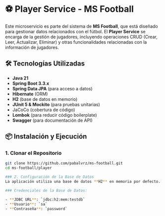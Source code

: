 # ⚽ Player Service - MS Football

Este microservicio es parte del sistema de **MS Football**, que está diseñado para gestionar datos relacionados con el fútbol. El **Player Service** se encarga de la gestión de jugadores, incluyendo operaciones CRUD (Crear, Leer, Actualizar, Eliminar) y otras funcionalidades relacionadas con la información de jugadores.

## 🛠️ Tecnologías Utilizadas

- **Java 21**
- **Spring Boot 3.3.x**
- **Spring Data JPA** (para acceso a datos)
- **Hibernate** (ORM)
- **H2** (base de datos en memorio)
- **JUnit 5 & Mockito** (para pruebas unitarias)
- JaCoCo (cobertura de código)
- **Lombok** (para reducir código boilerplate)
- **Swagger** (para documentación de API)

## 📦 Instalación y Ejecución

### 1. Clonar el Repositorio

```bash
git clone https://github.com/pabalvrz/ms-football.git
cd ms-football/player

### 2. Configuración de la Base de Datos
La aplicación utiliza una base de datos **H2** en memoria por defecto. Puedes acceder a la consola de la base de datos H2 en: http://localhost:8080/h2-console

### Credenciales de la Base de Datos:

- **JDBC URL**: `jdbc:h2:mem:testdb`
- **Usuario**: `sa`
- **Contraseña**: `password`
